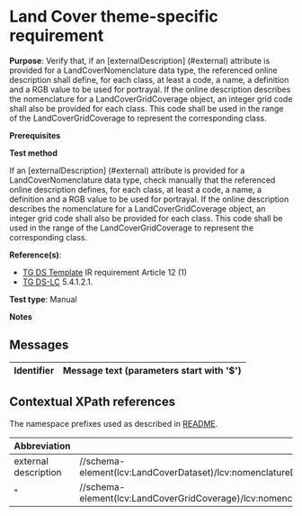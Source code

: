 # Land Cover theme-specific requirement

**Purpose**: Verify that, if an [externalDescription] (#external) attribute is provided for a LandCoverNomenclature data type, the referenced online description shall define, for each class, at least a code, a name, a definition and a RGB value to be used for portrayal. If the online description describes the nomenclature for a LandCoverGridCoverage object, an integer grid code shall also be provided for each class. This code shall be used in the range of the LandCoverGridCoverage to represent the corresponding class.

**Prerequisites**

**Test method**

If an [externalDescription] (#external) attribute is provided for a LandCoverNomenclature data type, check manually that the referenced online description defines, for each class, at least a code, a name, a definition and a RGB value to be used for portrayal. If the online description describes the nomenclature for a LandCoverGridCoverage object, an integer grid code shall also be provided for each class. This code shall be used in the range of the LandCoverGridCoverage to represent the corresponding class.


**Reference(s)**: 

* [TG DS Template](./README.md#ref_TG_DS_tmpl) IR requirement Article 12 (1)
* [TG DS-LC](./README.md#ref_TG_DS_LC) 5.4.1.2.1.

**Test type**: Manual

**Notes** 


## Messages

Identifier  |  Message text (parameters start with '$')
---------------------------------------------------------- | -------------------------------------------------------------------------

## Contextual XPath references

The namespace prefixes used as described in [README](./README.md#namespaces).

Abbreviation                   |  XPath expression                 |Multiplicity       |Voidable
------------------------------ | --------------------------------- | ------------------|----------
external description <a name="external"></a> | //schema-element(lcv:LandCoverDataset)/lcv:nomenclatureDocumentation/lcn:LandCoverNomenclature/lcn:externalDescription | 0..\* | Yes
" | //schema-element(lcv:LandCoverGridCoverage)/lcv:nomenclatureDocumentation/lcn:LandCoverNomenclature/lcn:externalDescription | 0..\* | Yes
